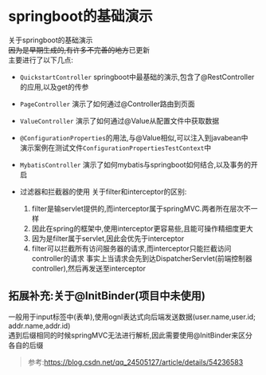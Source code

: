 # springboot的基础演示
关于springboot的基础演示  
~~因为是早期生成的,有许多不完善的地方~~已更新  
主要进行了以下几点:  
 
- `QuickstartController` springboot中最基础的演示,包含了@RestController的应用,以及get的传参

- `PageController` 演示了如何通过@Controller路由到页面

- `ValueController` 演示了如何通过@Value从配置文件中获取数据

- `@ConfigurationProperties`的用法,与@Value相似,可以注入到javabean中  
  演示案例在测试文件`ConfigurationPropertiesTestContext`中
  
- `MybatisController` 演示了如何mybatis与springboot如何结合,以及事务的开启

- 过滤器和拦截器的使用
  关于filter和interceptor的区别:
  1. filter是输servlet提供的,而interceptor属于springMVC.两者所在层次不一样
  2. 因此在spring的框架中,使用interceptor更容易些,且能可操作精细度更大
  3. 因为是filter属于servlet,因此会优先于interceptor
  2. filter可以拦截所有访问服务器的请求,而interceptor只能拦截访问controller的请求
    事实上当请求会先到达DispatcherServlet(前端控制器controller),然后再发送至interceptor  

## 拓展补充:关于@InitBinder(项目中未使用)

一般用于input标签中(表单),使用ognl表达式向后端发送数据(user.name,user.id; addr.name,addr.id)  
遇到后缀相同的时候springMVC无法进行解析,因此需要使用@InitBinder来区分各自的后缀  

>参考:https://blog.csdn.net/qq_24505127/article/details/54236583
